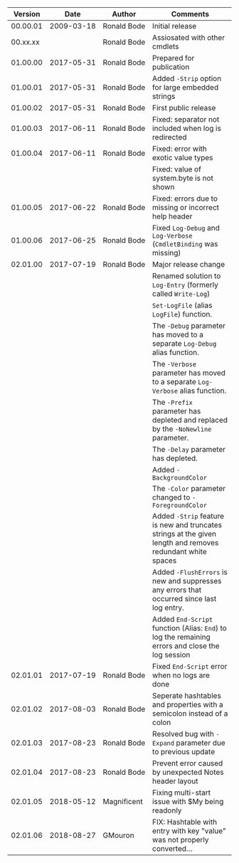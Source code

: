 |Version |Date      |Author      |Comments|
|--------|----------|------------|--------|
|00.00.01|2009-⁠03-⁠18|Ronald Bode |Initial release|
|00.xx.xx|          |Ronald Bode |Assiosated with other cmdlets|
|01.00.00|2017-05-31|Ronald Bode |Prepared for publication|
|01.00.01|2017-05-31|Ronald Bode |Added `-Strip` option for large embedded strings|
|01.00.02|2017-05-31|Ronald Bode |First public release|
|01.00.03|2017-06-11|Ronald Bode |Fixed: separator not included when log is redirected|
|01.00.04|2017-06-11|Ronald Bode |Fixed: error with exotic value types|
|        |          |            |Fixed: value of system.byte is not shown|
|01.00.05|2017-06-22|Ronald Bode |Fixed: errors due to missing or incorrect help header|
|01.00.06|2017-06-25|Ronald Bode |Fixed `Log-Debug` and `Log-Verbose` (`CmdletBinding` was missing)|
|02.01.00|2017-07-19|Ronald Bode |Major release change|
|        |          |            |Renamed solution to `Log-Entry` (formerly called `Write-Log`)|
|        |          |            |`Set-LogFile` (alias `LogFile`) function.|
|        |          |            |The `-Debug` parameter has moved to a separate `Log-Debug` alias function.|
|        |          |            |The `-Verbose` parameter has moved to a separate `Log-Verbose` alias function.|
|        |          |            |The `-Prefix` parameter has depleted and replaced by the `-NoNewline` parameter.|
|        |          |            |The `-Delay` parameter has depleted.|
|        |          |            |Added `-BackgroundColor`|
|        |          |            |The `-Color` parameter changed to `-ForegroundColor`|
|        |          |            |Added `-Strip` feature is new and truncates strings at the given length and removes redundant white spaces|
|        |          |            |Added `-FlushErrors` is new and suppresses any errors that occurred since last log entry.|
|        |          |            |Added `End-Script` function (Alias: `End`) to log the remaining errors and close the log session|
|02.01.01|2017-07-19|Ronald Bode |Fixed `End-Script` error when no logs are done|
|02.01.02|2017-08-03|Ronald Bode |Seperate hashtables and properties with a semicolon instead of a colon|
|02.01.03|2017-08-23|Ronald Bode |Resolved bug with `-Expand` parameter due to previous update|
|02.01.04|2017-08-23|Ronald Bode |Prevent error caused by unexpected Notes header layout|
|02.01.05|2018-05-12|Magnificent |Fixing multi-start issue with $My being readonly|
|02.01.06|2018-08-27|GMouron     |FIX: Hashtable with entry with key "value" was not properly converted…|
